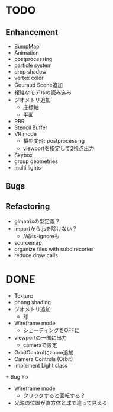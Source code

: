 # TODO

## Enhancement

- BumpMap
- Animation
- postprocessing
- particle system
- drop shadow
- vertex color 
- Gouraud Scene追加
- 複雑なモデルの読み込み
- ジオメトリ追加
  - 座標軸
  - 平面
- PBR
- Stencil Buffer
- VR mode
  - 樽型変形: postprocessing
  - viewportを指定して2視点出力
- Skybox
- group geometries
- multi lights

## Bugs

## Refactoring

- glmatrixの型定義？
- importから.jsを除けない？
  - //@ts-ignoreも
- sourcemap
- organize files with subdirecories
- reduce draw calls

# DONE

- Texture
- phong shading
- ジオメトリ追加
  - 球
- Wireframe mode
  - シェーディングをOFFに
- viewportの一部に出力
  - cameraで設定
- OrbitControlにzoom追加
- Camera Controls (Orbit)
- implement Light class

= Bug Fix

- Wireframe mode
  - クリックすると回転する？
- 光源の位置が直方体と球で違って見える